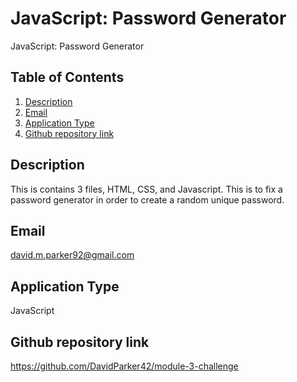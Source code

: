  
# JavaScript: Password Generator
  JavaScript: Password Generator
  
  ## Table of Contents
  1. [Description](#description)
  2. [Email](#email)
  3. [Application Type](#application-type)
  4. [Github repository link](#github-repository-link)

  ## Description
This is contains 3 files, HTML, CSS, and Javascript. This is to fix a password generator in order to create a random unique password. 

 

  ## Email
  david.m.parker92@gmail.com



  ## Application Type
  JavaScript

  ## Github repository link
  https://github.com/DavidParker42/module-3-challenge